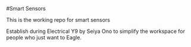 #Smart Sensors

This is the working repo for smart sensors

Establish during Electrical Y9 by Seiya Ono to simplify the workspace for people who just want to Eagle.
